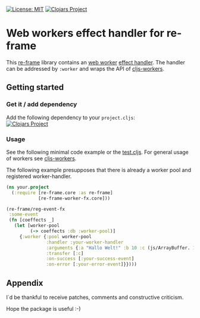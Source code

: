 [![License: MIT](https://img.shields.io/badge/License-MIT-yellow.svg)](https://github.com/jtkDvlp/re-frame-worker-fx/blob/master/LICENSE)
[![Clojars Project](https://img.shields.io/clojars/v/re-frame-worker-fx.svg)](https://clojars.org/re-frame-worker-fx)

# Web workers effect handler for re-frame

This [re-frame](https://github.com/Day8/re-frame) library contains an [web worker](https://developer.mozilla.org/en-US/docs/Web/API/Web_Workers_API/Using_web_workers) [effect handler](https://github.com/Day8/re-frame/tree/develop/docs). The handler can be addressed by `:worker` and wraps the API of [cljs-workers](https://github.com/jtkDvlp/cljs-workers).

## Getting started

### Get it / add dependency

Add the following dependency to your `project.cljs`:<br>
[![Clojars Project](https://img.shields.io/clojars/v/re-frame-worker-fx.svg)](https://clojars.org/re-frame-worker-fx)

### Usage

See the following minimal code example or the [test.cljs](https://github.com/jtkDvlp/re-frame-worker-fx/blob/master/test/re_frame_worker_fx/test.cljs). For general usage of workers see [cljs-workers](https://github.com/jtkDvlp/cljs-workers).

The following example presupposes that there is already a worker pool and registered worker-handler.

```clojure
(ns your.project
  (:require [re-frame.core :as re-frame]
            [re-frame-worker-fx.core]))

(re-frame/reg-event-fx
 :some-event
 (fn [coeffects _]
   (let [worker-pool
         (-> coeffects :db :worker-pool)]
     {:worker {:pool worker-pool
               :handler :your-worker-handler
               :arguments {:a "Hallo Welt!" :b 10 :c (js/ArrayBuffer. 10)}
               :transfer [:c]
               :on-success [:your-success-event]
               :on-error [:your-error-event]}})))
```

## Appendix

I´d be thankful to receive patches, comments and constructive criticism.

Hope the package is useful :-)
